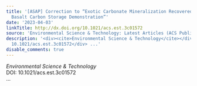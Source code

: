 ```yaml
---
title: '[ASAP] Correction to “Exotic Carbonate Mineralization Recovered from a Deep
  Basalt Carbon Storage Demonstration”'
date: '2023-04-03'
linkTitle: http://dx.doi.org/10.1021/acs.est.3c01572
source: 'Environmental Science & Technology: Latest Articles (ACS Publications)'
description: '<div><cite>Environmental Science & Technology</cite></div><div>DOI:
  10.1021/acs.est.3c01572</div> ...'
disable_comments: true
---
```

<div><cite>Environmental Science & Technology</cite></div><div>DOI: 10.1021/acs.est.3c01572</div> ...